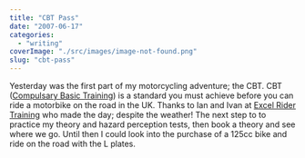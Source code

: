 ```yaml
---
title: "CBT Pass"
date: "2007-06-17"
categories: 
  - "writing"
coverImage: "./src/images/image-not-found.png"
slug: "cbt-pass"
---
```


Yesterday was the first part of my motorcycling adventure; the CBT. CBT ([Compulsary Basic Training](http://en.wikipedia.org/wiki/Compulsory_Basic_Training)) is a standard you must achieve before you can ride a motorbike on the road in the UK. Thanks to Ian and Ivan at [Excel Rider Training](http://www.excelmotorcycletraining.co.uk/) who made the day; despite the weather! The next step to to practice my theory and hazard perception tests, then book a theory and see where we go. Until then I could look into the purchase of a 125cc bike and ride on the road with the L plates.
